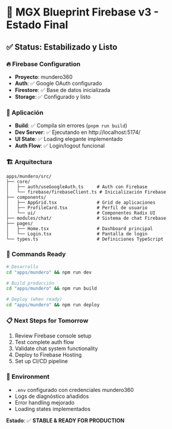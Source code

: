 # 🎯 MGX Blueprint Firebase v3 - Estado Final

## ✅ Status: Estabilizado y Listo

### 🔥 Firebase Configuration

- **Proyecto**: mundero360
- **Auth**: ✅ Google OAuth configurado
- **Firestore**: ✅ Base de datos inicializada
- **Storage**: ✅ Configurado y listo

### 📱 Aplicación

- **Build**: ✅ Compila sin errores (`pnpm run build`)
- **Dev Server**: ✅ Ejecutando en http://localhost:5174/
- **UI State**: ✅ Loading elegante implementado
- **Auth Flow**: ✅ Login/logout funcional

### 🏗️ Arquitectura

```
apps/mundero/src/
├── core/
│   ├── auth/useGoogleAuth.ts     # Auth con Firebase
│   └── firebase/firebaseClient.ts # Inicialización Firebase
├── components/
│   ├── AppGrid.tsx               # Grid de aplicaciones
│   ├── ProfileCard.tsx           # Perfil de usuario
│   └── ui/                       # Componentes Radix UI
├── modules/chat/                 # Sistema de chat Firebase
├── pages/
│   ├── Home.tsx                  # Dashboard principal
│   └── Login.tsx                 # Pantalla de login
└── types.ts                      # Definiciones TypeScript
```

### 🚀 Commands Ready

```bash
# Desarrollo
cd "apps/mundero" && npm run dev

# Build producción
cd "apps/mundero" && npm run build

# Deploy (when ready)
cd "apps/mundero" && npm run deploy
```

### 📋 Next Steps for Tomorrow

1. Review Firebase console setup
2. Test complete auth flow
3. Validate chat system functionality
4. Deploy to Firebase Hosting
5. Set up CI/CD pipeline

### 🔐 Environment

- `.env` configurado con credenciales mundero360
- Logs de diagnóstico añadidos
- Error handling mejorado
- Loading states implementados

**Estado**: ✅ **STABLE & READY FOR PRODUCTION**
